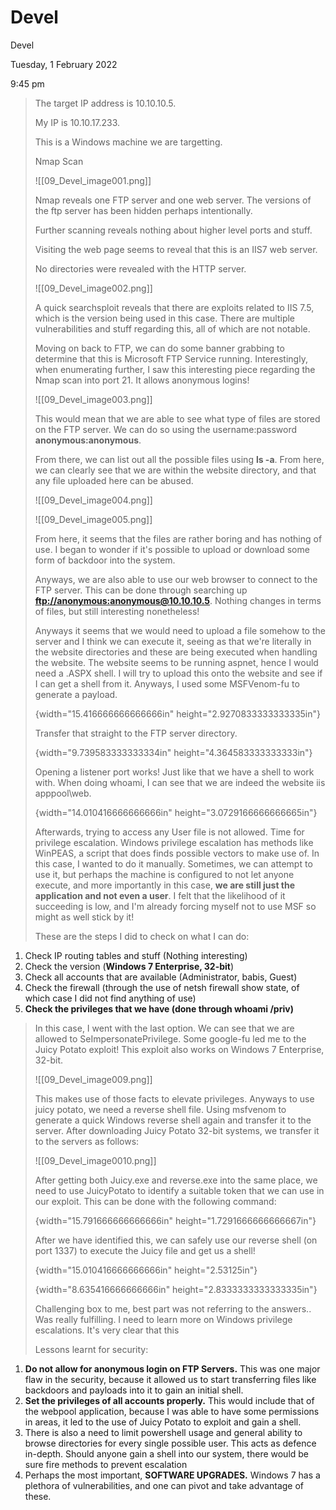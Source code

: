 # Devel

Devel

Tuesday, 1 February 2022

9:45 pm

&#x20;

> The target IP address is 10.10.10.5.
>
> My IP is 10.10.17.233.
>
> This is a Windows machine we are targetting.
>
> &#x20;
>
> Nmap Scan
>
> !\[\[09\_Devel\_image001.png]]
>
> &#x20;
>
> Nmap reveals one FTP server and one web server. The versions of the ftp server has been hidden perhaps intentionally.
>
> Further scanning reveals nothing about higher level ports and stuff.
>
> &#x20;
>
> Visiting the web page seems to reveal that this is an IIS7 web server.
>
> No directories were revealed with the HTTP server.
>
> &#x20;
>
> !\[\[09\_Devel\_image002.png]]
>
> &#x20;
>
> A quick searchsploit reveals that there are exploits related to IIS 7.5, which is the version being used in this case. There are multiple vulnerabilities and stuff regarding this, all of which are not notable.
>
> &#x20;
>
> Moving on back to FTP, we can do some banner grabbing to determine that this is Microsoft FTP Service running. Interestingly, when enumerating further, I saw this interesting piece regarding the Nmap scan into port 21. It allows anonymous logins!
>
> &#x20;
>
> !\[\[09\_Devel\_image003.png]]
>
> &#x20;
>
> This would mean that we are able to see what type of files are stored on the FTP server. We can do so using the username:password **anonymous:anonymous**.
>
> &#x20;
>
> &#x20;
>
> &#x20;
>
> From there, we can list out all the possible files using **ls -a**. From here, we can clearly see that we are within the website directory, and that any file uploaded here can be abused.
>
> !\[\[09\_Devel\_image004.png]]
>
> &#x20;
>
> !\[\[09\_Devel\_image005.png]]
>
> &#x20;
>
> From here, it seems that the files are rather boring and has nothing of use. I began to wonder if it's possible to upload or download some form of backdoor into the system.
>
> &#x20;
>
> Anyways, we are also able to use our web browser to connect to the FTP server. This can be done through searching up [**ftp://anonymous:anonymous@10.10.10.5**](ftp://anonymous:anonymous@10.10.10.5). Nothing changes in terms of files, but still interesting nonetheless!
>
> &#x20;
>
> Anyways it seems that we would need to upload a file somehow to the server and I think we can execute it, seeing as that we're literally in the website directories and these are being executed when handling the website. The website seems to be running aspnet, hence I would need a .ASPX shell. I will try to upload this onto the website and see if I can get a shell from it. Anyways, I used some MSFVenom-fu to generate a payload.
>
> &#x20;
>
> {width="15.416666666666666in" height="2.9270833333333335in"}
>
> Transfer that straight to the FTP server directory.
>
> &#x20;
>
> {width="9.739583333333334in" height="4.364583333333333in"}
>
> &#x20;
>
> Opening a listener port works! Just like that we have a shell to work with. When doing whoami, I can see that we are indeed the website iis apppool\web.
>
> &#x20;
>
> {width="14.010416666666666in" height="3.0729166666666665in"}
>
> &#x20;
>
> Afterwards, trying to access any User file is not allowed. Time for privilege escalation. Windows privilege escalation has methods like WinPEAS, a script that does finds possible vectors to make use of. In this case, I wanted to do it manually. Sometimes, we can attempt to use it, but perhaps the machine is configured to not let anyone execute, and more importantly in this case, **we are still just the application and not even a user**. I felt that the likelihood of it succeeding is low, and I'm already forcing myself not to use MSF so might as well stick by it!
>
> &#x20;
>
> These are the steps I did to check on what I can do:

1. Check IP routing tables and stuff (Nothing interesting)
2. Check the version (**Windows 7 Enterprise, 32-bit**)
3. Check all accounts that are available (Administrator, babis, Guest)
4. Check the firewall (through the use of netsh firewall show state, of which case I did not find anything of use)
5. **Check the privileges that we have (done through whoami /priv)**

> &#x20;
>
> In this case, I went with the last option. We can see that we are allowed to SeImpersonatePrivilege. Some google-fu led me to the Juicy Potato exploit! This exploit also works on Windows 7 Enterprise, 32-bit.
>
> &#x20;
>
> !\[\[09\_Devel\_image009.png]]
>
> &#x20;
>
> This makes use of those facts to elevate privileges. Anyways to use juicy potato, we need a reverse shell file. Using msfvenom to generate a quick Windows reverse shell again and transfer it to the server. After downloading Juicy Potato 32-bit systems, we transfer it to the servers as follows:
>
> &#x20;
>
> !\[\[09\_Devel\_image0010.png]]
>
> &#x20;
>
> After getting both Juicy.exe and reverse.exe into the same place, we need to use JuicyPotato to identify a suitable token that we can use in our exploit. This can be done with the following command:
>
> &#x20;
>
> {width="15.791666666666666in" height="1.7291666666666667in"}
>
> &#x20;
>
> After we have identified this, we can safely use our reverse shell (on port 1337) to execute the Juicy file and get us a shell!
>
> &#x20;
>
> {width="15.010416666666666in" height="2.53125in"}
>
> &#x20;
>
> {width="8.635416666666666in" height="2.8333333333333335in"}
>
> &#x20;
>
> Challenging box to me, best part was not referring to the answers.. Was really fulfilling. I need to learn more on Windows privilege escalations. It's very clear that this
>
> &#x20;
>
> Lessons learnt for security:

1. **Do not allow for anonymous login on FTP Servers.** This was one major flaw in the security, because it allowed us to start transferring files like backdoors and payloads into it to gain an initial shell.
2. **Set the privileges of all accounts properly.** This would include that of the webpool application, because I was able to have some permissions in areas, it led to the use of Juicy Potato to exploit and gain a shell.
3. There is also a need to limit powershell usage and general ability to browse directories for every single possible user. This acts as defence in-depth. Should anyone gain a shell into our system, there would be sure fire methods to prevent escalation
4. Perhaps the most important, **SOFTWARE UPGRADES.** Windows 7 has a plethora of vulnerabilities, and one can pivot and take advantage of these.

> &#x20;
>
> &#x20;
>
> &#x20;
>
> &#x20;
>
> &#x20;
>
> &#x20;
>
> &#x20;
>
> &#x20;
>
> &#x20;
>
> &#x20;
